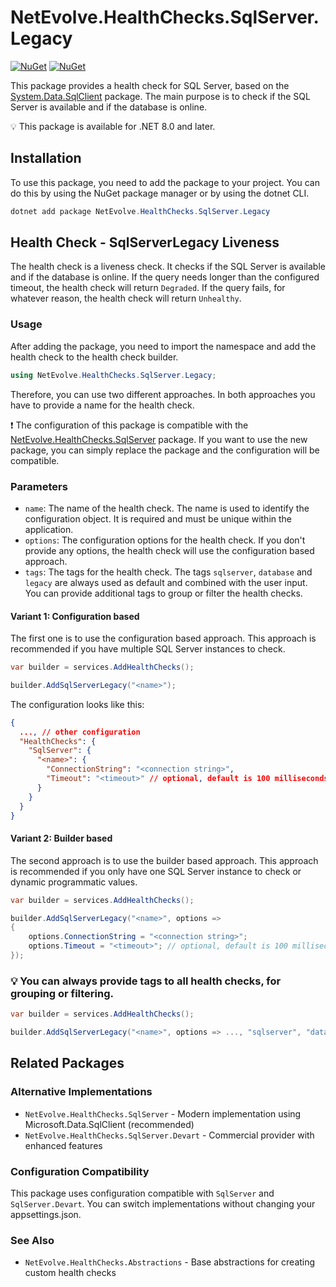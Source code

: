 # NetEvolve.HealthChecks.SqlServer.Legacy

[![NuGet](https://img.shields.io/nuget/v/NetEvolve.HealthChecks.SqlServer.Legacy?logo=nuget)](https://www.nuget.org/packages/NetEvolve.HealthChecks.SqlServer.Legacy/)
[![NuGet](https://img.shields.io/nuget/dt/NetEvolve.HealthChecks.SqlServer.Legacy?logo=nuget)](https://www.nuget.org/packages/NetEvolve.HealthChecks.SqlServer.Legacy/)

This package provides a health check for SQL Server, based on the [System.Data.SqlClient](https://www.nuget.org/packages/System.Data.SqlClient/) package.
The main purpose is to check if the SQL Server is available and if the database is online.

:bulb: This package is available for .NET 8.0 and later.

## Installation
To use this package, you need to add the package to your project. You can do this by using the NuGet package manager or by using the dotnet CLI.
```powershell
dotnet add package NetEvolve.HealthChecks.SqlServer.Legacy
```

## Health Check - SqlServerLegacy Liveness
The health check is a liveness check. It checks if the SQL Server is available and if the database is online.
If the query needs longer than the configured timeout, the health check will return `Degraded`.
If the query fails, for whatever reason, the health check will return `Unhealthy`.

### Usage
After adding the package, you need to import the namespace and add the health check to the health check builder.
```csharp
using NetEvolve.HealthChecks.SqlServer.Legacy;
```
Therefore, you can use two different approaches. In both approaches you have to provide a name for the health check.

:heavy_exclamation_mark: The configuration of this package is compatible with the [NetEvolve.HealthChecks.SqlServer](https://www.nuget.org/packages/NetEvolve.HealthChecks.SqlServer/) package. If you want to use the new package, you can simply replace the package and the configuration will be compatible.

### Parameters
- `name`: The name of the health check. The name is used to identify the configuration object. It is required and must be unique within the application.
- `options`: The configuration options for the health check. If you don't provide any options, the health check will use the configuration based approach.
- `tags`: The tags for the health check. The tags `sqlserver`, `database` and `legacy` are always used as default and combined with the user input. You can provide additional tags to group or filter the health checks.

#### Variant 1: Configuration based
The first one is to use the configuration based approach. This approach is recommended if you have multiple SQL Server instances to check.
```csharp
var builder = services.AddHealthChecks();

builder.AddSqlServerLegacy("<name>");
```

The configuration looks like this:
```json
{
  ..., // other configuration
  "HealthChecks": {
    "SqlServer": {
      "<name>": {
        "ConnectionString": "<connection string>",
        "Timeout": "<timeout>" // optional, default is 100 milliseconds
      }
    }
  }
}
```

#### Variant 2: Builder based
The second approach is to use the builder based approach. This approach is recommended if you only have one SQL Server instance to check or dynamic programmatic values.
```csharp
var builder = services.AddHealthChecks();

builder.AddSqlServerLegacy("<name>", options =>
{
    options.ConnectionString = "<connection string>";
    options.Timeout = "<timeout>"; // optional, default is 100 milliseconds
});
```

### :bulb: You can always provide tags to all health checks, for grouping or filtering.

```csharp
var builder = services.AddHealthChecks();

builder.AddSqlServerLegacy("<name>", options => ..., "sqlserver", "database");
```

## Related Packages

### Alternative Implementations
- <a>`NetEvolve.HealthChecks.SqlServer`</a> - Modern implementation using Microsoft.Data.SqlClient (recommended)
- <a>`NetEvolve.HealthChecks.SqlServer.Devart`</a> - Commercial provider with enhanced features

### Configuration Compatibility
This package uses configuration compatible with `SqlServer` and `SqlServer.Devart`. You can switch implementations without changing your appsettings.json.

### See Also
- <a>`NetEvolve.HealthChecks.Abstractions`</a> - Base abstractions for creating custom health checks